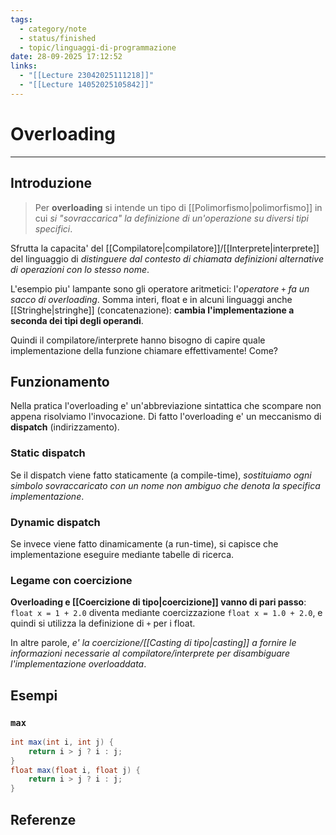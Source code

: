 ```yaml
---
tags:
  - category/note
  - status/finished
  - topic/linguaggi-di-programmazione
date: 28-09-2025 17:12:52
links:
  - "[[Lecture 23042025111218]]"
  - "[[Lecture 14052025105842]]"
---
```

# Overloading
---
## Introduzione
> Per **overloading** si intende un tipo di [[Polimorfismo|polimorfismo]] in cui _si "sovraccarica" la definizione di un'operazione su diversi tipi specifici_.

Sfrutta la capacita' del [[Compilatore|compilatore]]/[[Interprete|interprete]] del linguaggio di _distinguere dal contesto di chiamata definizioni alternative di operazioni con lo stesso nome_.

L'esempio piu' lampante sono gli operatore aritmetici: l'_operatore `+` fa un sacco di overloading_. Somma interi, float e in alcuni linguaggi anche [[Stringhe|stringhe]] (concatenazione): **cambia l'implementazione a seconda dei tipi degli operandi**.

Quindi il compilatore/interprete hanno bisogno di capire quale implementazione della funzione chiamare effettivamente! Come?

## Funzionamento
Nella pratica l'overloading e' un'abbreviazione sintattica che scompare non appena risolviamo l'invocazione. Di fatto l'overloading e' un meccanismo di **dispatch** (indirizzamento).

### Static dispatch
Se il dispatch viene fatto staticamente (a compile-time), _sostituiamo ogni simbolo sovraccaricato con un nome non ambiguo che denota la specifica implementazione_.

### Dynamic dispatch
Se invece viene fatto dinamicamente (a run-time), si capisce che implementazione eseguire mediante tabelle di ricerca.

### Legame con coercizione
**Overloading e [[Coercizione di tipo|coercizione]] vanno di pari passo**: `float x = 1 + 2.0` diventa mediante coercizzazione `float x = 1.0 + 2.0`, e quindi si utilizza la definizione di `+` per i float.

In altre parole, _e' la coercizione/[[Casting di tipo|casting]] a fornire le informazioni necessarie al compilatore/interprete per disambiguare l'implementazione overloaddata_.

## Esempi
### `max`
```java
int max(int i, int j) {
	return i > j ? i : j;
}
float max(float i, float j) {
	return i > j ? i : j;
}
```

## Referenze